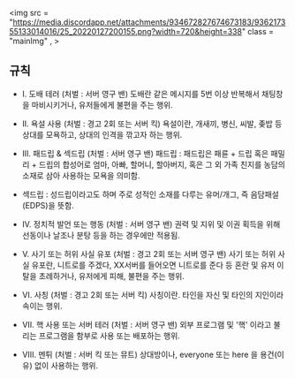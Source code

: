 <img src = "https://media.discordapp.net/attachments/934672827674673183/936217355133014016/25_20220127200155.png?width=720&height=338" class = "mainImg" , >

## 규칙

- I. 도배 테러 (처벌 : 서버 영구 밴)
도배란 같은 메시지를 5번 이상 반복해서 채팅창을 마비시키거나, 유저들에게 불편을 주는 행위.

- II. 욕설 사용 (처벌 : 경고 2회 또는 서버 킥)
욕설이란, 개새끼, 병신, 씨발, 좆밥 등 상대를 모욕하고, 상대의 인격을 깎고자 하는 행위.

- III. 패드립 & 섹드립 (처벌 : 서버 영구 밴)
패드립 : 패드립은 패륜 + 드립 혹은 패밀리 + 드립의 합성어로 엄마, 아빠, 할머니, 할아버지, 혹은 그 외 가족 친지를 농담의 소재로 삼아 사용하는 모욕을 의미함.

- 섹드립 : 성드립이라고도 하며 주로 성적인 소재를 다루는 유머/개그, 즉 음담패설(EDPS)을 뜻함.

- IV. 정치적 발언 또는 행동 (처벌 : 서버 영구 밴)
권력 및 지위 및 이권 획득을 위해 선동이나 날조나 분탕 등을 하는 경우에만 적용됨.

- V. 사기 또는 허위 사실 유포 (처벌 : 경고 2회 또는 서버 영구 밴)
사기 또는 허위 사실 유포란, 니트로를 주겠다, XX서버를 들어오면 니트로를 준다 등 혼란 및 유저 이탈을 초례하거나, 유저에게 피해, 불편을 주는 행위.

- VI. 사칭 (처벌 : 경고 2회 또는 서버 킥)
사칭이란. 타인을 자신 및 타인의 지인이라 속이는 행위.

- VII. 핵 사용 또는 서버 테러 (처벌 : 서버 영구 밴)
외부 프로그램 및 '핵' 이라고 불리는 프로그램을 함부로 사용 또는 배포하는 행위.

- VIII. 멘튀 (처벌 : 서버 킥 또는 뮤트)
상대방이나, everyone 또는 here 을 용건(이유) 없이 사용하는 행위.
